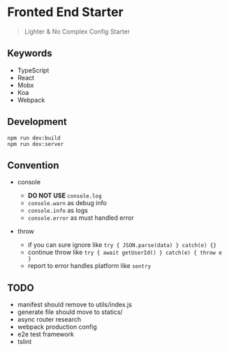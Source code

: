 # Fronted End Starter

> Lighter & No Complex Config Starter

## Keywords

* TypeScript
* React
* Mobx
* Koa
* Webpack

## Development

```
npm run dev:build
npm run dev:server
```

## Convention
* console
  * __DO NOT USE__ `console.log`
  * `console.warn` as debug info
  * `console.info` as logs
  * `console.error` as must handled error

* throw
  * if you can sure ignore like `try { JSON.parse(data) } catch(e) {} `
  * continue throw like `try { await getUserId() } catch(e) { throw e } `
  * report to error handles platform like `sentry`


## TODO
* manifest should remove to utils/index.js
* generate file should move to statics/
* async router research
* webpack production config
* e2e test framework
* tslint
